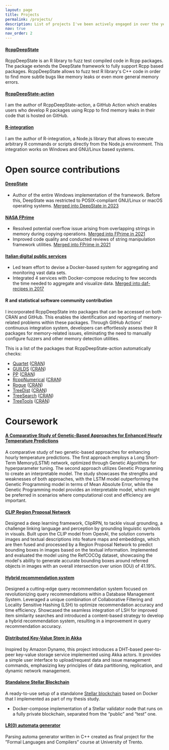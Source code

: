 ```yaml
---
layout: page
title: Projects
permalink: /projects/
description: List of projects I've been actively engaged in over the years.
nav: true
nav_order: 2
---
```


#### [RcppDeepState](https://github.com/FabrizioSandri/RcppDeepState)
RcppDeepState is an R library to fuzz test compiled code in Rcpp packages. The
package extends the DeepState framework to fully support Rcpp based packages.
RcppDeepState allows to fuzz test R library's C++ code in order to find
more subtle bugs like memory leaks or even more general memory errors.

#### [RcppDeepState-action](https://github.com/FabrizioSandri/RcppDeepState-action)
I am the author of RcppDeepState-action, a GitHub Action which enables users who
develop R packages using Rcpp to find memory leaks in their code that is hosted
on GitHub.


#### [R-integration](https://github.com/FabrizioSandri/r-integration)
I am the author of R-integration, a Node.js library that allows to execute
arbitrary R commands or scripts directly from the Node.js environment. This
integration works on Windows and GNU/Linux based systems.


# Open source contributions

#### [DeepState](https://github.com/trailofbits/deepstate)
- Author of the entire Windows implementation of the framework. Before this,
DeepState was restricted to POSIX-compliant GNU/Linux or macOS operating
systems. [Merged into DeepState in
2023](https://github.com/trailofbits/deepstate/pull/428)

#### [NASA FPrime](https://github.com/nasa/fprime)
- Resolved potential overflow issue arising from overlapping strings in memory
during copying operations. [Merged into FPrime in
2021](https://github.com/nasa/fprime/pull/1164)
- Improved code quality and conducted reviews of string manipulation framework
  utilities. [Merged into FPrime in
  2021](https://github.com/nasa/fprime/pull/1151)

#### [Italian digital public services](https://github.com/italia/daf-recipes)
- Led team effort to devise a Docker-based system for aggregating and monitoring
  vast data sets.
- Integrated 4 services with Docker-compose reducing to few seconds the time
  needed to aggregate and visualize data. [Merged into daf-recipes in
  2017](https://github.com/italia/daf-recipes/commits?author=FabrizioSandri)


#### R and statistical software community contribution
I incorporated RcppDeepState into packages that can be accessed on both CRAN and
GitHub. This enables the identification and reporting of memory-related problems
within these packages. Through GitHub Actions' continuous integration system,
developers can effortlessly assess their R packages for memory-related issues,
eliminating the need to manually configure fuzzers and other memory detection
utilities.

This is a list of the packages that RcppDeepState-action automatically checks:

- [Quartet](https://github.com/ms609/Quartet) ([CRAN](https://cran.r-project.org/web/packages/Quartet))
- [GUILDS](https://github.com/thijsjanzen/GUILDS) ([CRAN](https://cran.r-project.org/web/packages/GUILDS))
- [PP](https://github.com/jansteinfeld/PP) ([CRAN](https://cran.r-project.org/web/packages/PP/))
- [RcppNumerical](https://github.com/yixuan/RcppNumerical) ([CRAN](https://cran.r-project.org/web/packages/RcppNumerical))
- [Rogue](https://github.com/ms609/Rogue) ([CRAN](https://cran.r-project.org/web/packages/Rogue))
- [TreeDist](https://github.com/ms609/TreeDist) ([CRAN](https://cran.r-project.org/web/packages/TreeDist))
- [TreeSearch](https://github.com/ms609/TreeSearch) ([CRAN](https://cran.r-project.org/web/packages/TreeSearch))
- [TreeTools](https://github.com/ms609/TreeTools) ([CRAN](https://cran.r-project.org/web/packages/TreeTools))


# Coursework

#### [A Comparative Study of Genetic-Based Approaches for Enhanced Hourly Temperature Predictions](https://github.com/FabrizioSandri/bio-inspired-ai-project)
A comparative study of two genetic-based approaches for enhancing hourly
temperature predictions. The first approach employs a Long Short-Term
Memory(LSTM) network, optimized through Genetic Algorithms for hyperparameter
tuning. The second approach utilizes Genetic Programming to create an
interpretable model. The study showcases the strengths and weaknesses of both
approaches, with the LSTM model outperforming the Genetic Programming model in
terms of Mean Absolute Error, while the Genetic Programming model provides an
interpretable model, which might be preferred in scenarios where computational
cost and efficiency are important. 


#### [CLIP Region Proposal Network](https://github.com/FabrizioSandri/deep-learning-project)
Designed a deep learning framework, ClipRPN, to tackle visual grounding, a
challenge linking language and perception by grounding linguistic symbols in
visuals. Built upon the CLIP model from OpenAI, the solution converts images and
textual descriptions into feature maps and embeddings, which are then fused and
processed by a Region Proposal Network to predict bounding boxes in images based
on the textual information. Implemented and evaluated the model using the
RefCOCOg dataset, showcasing the model's ability to generate accurate bounding
boxes around referred objects in images with an overall intersection over union
(IOU) of 41.19%.


#### [Hybrid recommendation system](https://github.com/FabrizioSandri/data-mining-project)
Designed a cutting-edge query recommendation system focused on revolutionizing
query recommendations within a Database Management System. Leveraged a unique
combination of Collaborative Filtering and Locality Sensitive Hashing (LSH) to
optimize recommendation accuracy and time efficiency. Showcased the seamless
integration of LSH for improved item similarity searches and introduced a
content-based strategy to develop a hybrid recommendation system, resulting in a
improvement in query recommendation accuracy.


#### [Distributed Key-Value Store in Akka](https://github.com/FabrizioSandri/distributed-systems-project)
Inspired by Amazon Dynamo, this project introduces a DHT-based peer-to-peer
key-value storage service implemented using Akka actors. It provides a simple
user interface to upload/request data and issue management commands, emphasizing
key principles of data partitioning, replication, and dynamic network
management.

#### [Standalone Stellar Blockchain](https://github.com/FabrizioSandri/Standalone-stellar-blockchain)
A ready-to-use setup of a standalone [Stellar blockchain](https://stellar.org/)
based on Docker that I implemented as part of my thesis study.

- Docker-compose implementation of a Stellar validator node that runs on a fully
  private blockchain, separated from the “public” and “test” one.

#### [LR(0) automata generator](https://github.com/FabrizioSandri/LR-0-automa-generator)
Parsing automa generator written in C++ created as final project for the ”Formal
Languages and Compilers” course at University of Trento.

